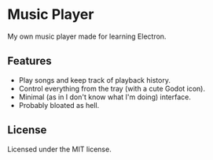 # Music Player
My own music player made for learning Electron. 

## Features 
- Play songs and keep track of playback history.
- Control everything from the tray (with a cute Godot icon).
- Minimal (as in I don't know what I'm doing) interface.
- Probably bloated as hell.

## License
Licensed under the MIT license.
